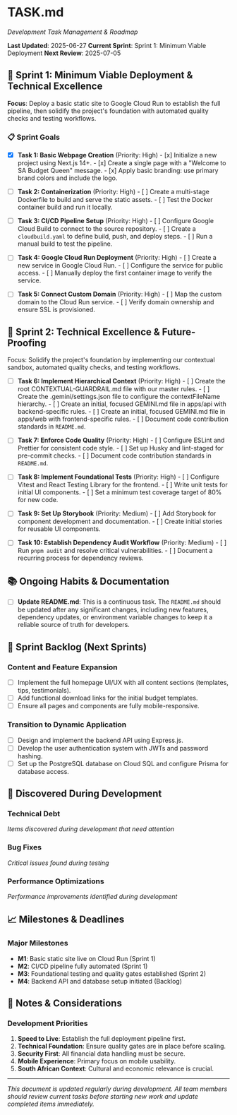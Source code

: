 # TASK.md

*Development Task Management & Roadmap*

**Last Updated**: 2025-06-27
**Current Sprint**: Sprint 1: Minimum Viable Deployment
**Next Review**: 2025-07-05

## 🎯 Sprint 1: Minimum Viable Deployment & Technical Excellence

**Focus**: Deploy a basic static site to Google Cloud Run to establish the full pipeline, then solidify the project's foundation with automated quality checks and testing workflows.

### 📋 Sprint Goals

- [x] **Task 1: Basic Webpage Creation** (Priority: High)
      - [x] Initialize a new project using Next.js 14+.
      - [x] Create a single page with a "Welcome to SA Budget Queen" message.
      - [x] Apply basic branding: use primary brand colors and include the logo.

- [ ] **Task 2: Containerization** (Priority: High)
      - [ ] Create a multi-stage Dockerfile to build and serve the static assets.
      - [ ] Test the Docker container build and run it locally.

- [ ] **Task 3: CI/CD Pipeline Setup** (Priority: High)
      - [ ] Configure Google Cloud Build to connect to the source repository.
      - [ ] Create a `cloudbuild.yaml` to define build, push, and deploy steps.
      - [ ] Run a manual build to test the pipeline.

- [ ] **Task 4: Google Cloud Run Deployment** (Priority: High)
      - [ ] Create a new service in Google Cloud Run.
      - [ ] Configure the service for public access.
      - [ ] Manually deploy the first container image to verify the service.

- [ ] **Task 5: Connect Custom Domain** (Priority: High)
      - [ ] Map the custom domain to the Cloud Run service.
      - [ ] Verify domain ownership and ensure SSL is provisioned.

## 📅 Sprint 2: Technical Excellence & Future-Proofing

Focus: Solidify the project's foundation by implementing our contextual sandbox, automated quality checks, and testing workflows.

- [ ] **Task 6: Implement Hierarchical Context** (Priority: High)
      - [ ] Create the root CONTEXTUAL-GUARDRAIL.md file with our master rules.
      - [ ] Create the .gemini/settings.json file to configure the contextFileName hierarchy.
      - [ ] Create an initial, focused GEMINI.md file in apps/api with backend-specific rules.
      - [ ] Create an initial, focused GEMINI.md file in apps/web with frontend-specific rules.
      - [ ] Document code contribution standards in `README.md`.

- [ ] **Task 7: Enforce Code Quality** (Priority: High)
      - [ ] Configure ESLint and Prettier for consistent code style.
      - [ ] Set up Husky and lint-staged for pre-commit checks.
      - [ ] Document code contribution standards in `README.md`.

- [ ] **Task 8: Implement Foundational Tests** (Priority: High)
      - [ ] Configure Vitest and React Testing Library for the frontend.
      - [ ] Write unit tests for initial UI components.
      - [ ] Set a minimum test coverage target of 80% for new code.

- [ ] **Task 9: Set Up Storybook** (Priority: Medium)
      - [ ] Add Storybook for component development and documentation.
      - [ ] Create initial stories for reusable UI components.

- [ ] **Task 10: Establish Dependency Audit Workflow** (Priority: Medium)
      - [ ] Run `pnpm audit` and resolve critical vulnerabilities.
      - [ ] Document a recurring process for dependency reviews.

## 📚 Ongoing Habits & Documentation

- [ ] **Update README.md**: This is a continuous task. The `README.md` should be updated after any significant changes, including new features, dependency updates, or environment variable changes to keep it a reliable source of truth for developers.

## 📅 Sprint Backlog (Next Sprints)

### Content and Feature Expansion

- [ ] Implement the full homepage UI/UX with all content sections (templates, tips, testimonials).
- [ ] Add functional download links for the initial budget templates.
- [ ] Ensure all pages and components are fully mobile-responsive.

### Transition to Dynamic Application

- [ ] Design and implement the backend API using Express.js.
- [ ] Develop the user authentication system with JWTs and password hashing.
- [ ] Set up the PostgreSQL database on Cloud SQL and configure Prisma for database access.

## 🐛 Discovered During Development

### Technical Debt

*Items discovered during development that need attention*

### Bug Fixes

*Critical issues found during testing*

### Performance Optimizations

*Performance improvements identified during development*

## 📈 Milestones & Deadlines

### Major Milestones

- **M1**: Basic static site live on Cloud Run (Sprint 1)
- **M2**: CI/CD pipeline fully automated (Sprint 1)
- **M3**: Foundational testing and quality gates established (Sprint 2)
- **M4**: Backend API and database setup initiated (Backlog)

## 📝 Notes & Considerations

### Development Priorities

1. **Speed to Live**: Establish the full deployment pipeline first.
2. **Technical Foundation**: Ensure quality gates are in place before scaling.
3. **Security First**: All financial data handling must be secure.
4. **Mobile Experience**: Primary focus on mobile usability.
5. **South African Context**: Cultural and economic relevance is crucial.

---

*This document is updated regularly during development. All team members should review current tasks before starting new work and update completed items immediately.*
